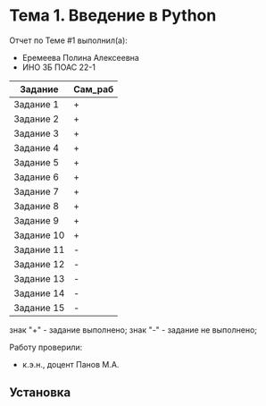 # Тема 1. Введение в Python
Отчет по Теме #1 выполнил(а):
- Еремеева Полина Алексеевна
- ИНО ЗБ ПОАС 22-1

| Задание |  Сам_раб |
| ------ | ------ |
| Задание 1 | + |
| Задание 2 | + |
| Задание 3 |  + |
| Задание 4 | + |
| Задание 5 | + |
| Задание 6 | + |
| Задание 7 | + |
| Задание 8 | + |
| Задание 9 | + |
| Задание 10 | + |
| Задание 11 | - |
| Задание 12 | - |
| Задание 13 | - |
| Задание 14 | - |
| Задание 15| - |
знак "+" - задание выполнено; знак "-" - задание не выполнено;

Работу проверили:
- к.э.н., доцент Панов М.А.
## Установка
